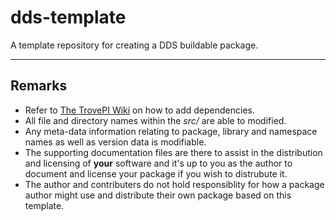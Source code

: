 # dds-template

A template repository for creating a DDS buildable package.

---

## Remarks

- Refer to [The TrovePI Wiki](https://github.com/oraqlle/trove/wiki) on how to add dependencies.
- All file and directory names within the _src/_ are able to modified.
- Any meta-data information relating to package, library and namespace names as well as version data is modifiable.
- The supporting documentation files are there to assist in the distribution and licensing of **your** software and it's up to you as the author to document and license your package if you wish to distrubute it.
- The author and contributers do not hold responsiblity for how a package author might use and distribute their own package based on this template.
